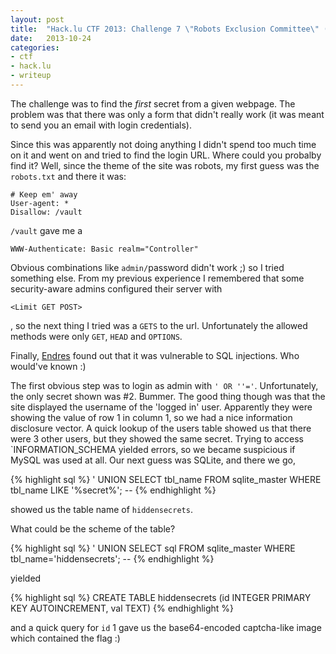 ```yaml
---
layout: post
title:  "Hack.lu CTF 2013: Challenge 7 \"Robots Exclusion Committee\" (web)"
date:   2013-10-24
categories:
- ctf
- hack.lu
- writeup
---
```



The challenge was to find the *first* secret from a given webpage. The problem was that there was only a form that didn't really work (it was meant to send you an email with login credentials).

Since this was apparently not doing anything I didn't spend too much time on it and went on and tried to find the login URL.
Where could you probalby find it? Well, since the theme of the site was robots, my first guess was the `robots.txt` and there it was:

    # Keep em' away
    User-agent: *
    Disallow: /vault

`/vault` gave me a

    WWW-Authenticate: Basic realm="Controller"

Obvious combinations like `admin/`password didn't work ;) so I tried something else.
From my previous experience I remembered that some security-aware admins configured their server with

    <Limit GET POST>

, so the next thing I tried was a ``GETS`` to the url. Unfortunately the allowed methods were only ``GET``, ``HEAD`` and ``OPTIONS``.

Finally, [Endres](http://www.e7p.de/) found out that it was vulnerable to SQL injections. Who would've known :)

The first obvious step was to login as admin with `' OR ''='`. Unfortunately, the only secret shown was #2. Bummer. The good thing though was that the site displayed the username of the 'logged in' user. Apparently they were showing the value of row 1 in column 1, so we had a nice information disclosure vector.
A quick lookup of the users table showed us that there were 3 other users, but they showed the same secret. Trying to access `INFORMATION_SCHEMA yielded errors, so we became suspicious if MySQL was used at all.
Our next guess was SQLite, and there we go,

{% highlight sql %}
' UNION SELECT tbl_name FROM sqlite_master WHERE tbl_name LIKE '%secret%'; --
{% endhighlight %}

showed us the table name of `hiddensecrets`.

What could be the scheme of the table?

{% highlight sql %}
' UNION SELECT sql FROM sqlite_master WHERE tbl_name='hiddensecrets'; --
{% endhighlight %}

yielded

{% highlight sql %}
CREATE TABLE hiddensecrets (id INTEGER PRIMARY KEY AUTOINCREMENT, val TEXT)
{% endhighlight %}

and a quick query for `id` 1 gave us the base64-encoded captcha-like image which contained the flag :)
